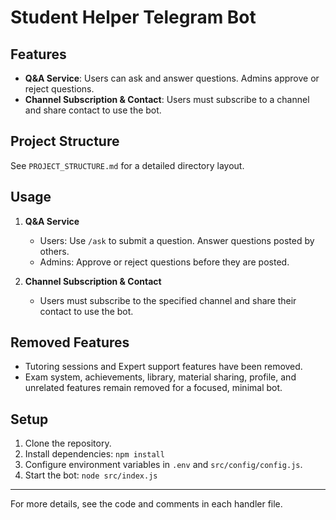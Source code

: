 # Student Helper Telegram Bot

## Features

- **Q&A Service**: Users can ask and answer questions. Admins approve or reject questions.
- **Channel Subscription & Contact**: Users must subscribe to a channel and share contact to use the bot.

## Project Structure

See `PROJECT_STRUCTURE.md` for a detailed directory layout.

## Usage

1. **Q&A Service**
   - Users: Use `/ask` to submit a question. Answer questions posted by others.
   - Admins: Approve or reject questions before they are posted.

2. **Channel Subscription & Contact**
   - Users must subscribe to the specified channel and share their contact to use the bot.

## Removed Features

- Tutoring sessions and Expert support features have been removed.
- Exam system, achievements, library, material sharing, profile, and unrelated features remain removed for a focused, minimal bot.

## Setup

1. Clone the repository.
2. Install dependencies: `npm install`
3. Configure environment variables in `.env` and `src/config/config.js`.
4. Start the bot: `node src/index.js`

---

For more details, see the code and comments in each handler file.
